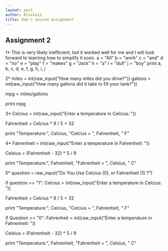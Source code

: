 ```yaml
---
layout: post
author: Blucka12
title: Oak's Second Assignment
---
```


## Assignment 2

1* This is very likely inefficient, but it worked well for me and I will look forward to learning how to simplify it soon.
a = "All"
b = "work"
c = "and"
d = "no"
e = "play"
f = "makes"
g = "Jack"
h = "a"
i = "dull"
j = "boy"
print a, b, c, d, e, f, g, h, i, j

2*
miles = int(raw_input("How many miles did you drive?"))
gallons = int(raw_input("How many gallons did it take to fill your tank?"))

mpg = miles/gallons

print mpg

3*
Celcius = int(raw_input("Enter a temperature in Celcius: "))

Fahrenheit = Celcius * 9 / 5 + 32

print "Temperature:", Celcius, "Celcius = ", Fahrenheit, " F"

4* 
Fahrenheit = int(raw_input("Enter a temperature in Fahrenheit: "))

Celsius = (Fahrenheit - 32) * 5 / 9

print "Temperature:", Fahrenheit, "Fahrenheit = ", Celsius, " C"

5*
question = raw_input("Do You Use Celcius (0), or Fahrenheit (1) ?")

if question == "1":
    Celcius = int(raw_input("Enter a temperature in Celcius: "))

Fahrenheit = Celcius * 9 / 5 + 32

print "Temperature:", Celcius, "Celcius = ", Fahrenheit, " F"

if Question == "0":
    Fahrenheit = int(raw_input("Enter a temperature in Fahrenheit: "))

Celsius = (Fahrenheit - 32) * 5 / 9

print "Temperature:", Fahrenheit, "Fahrenheit = ", Celsius, " C"
